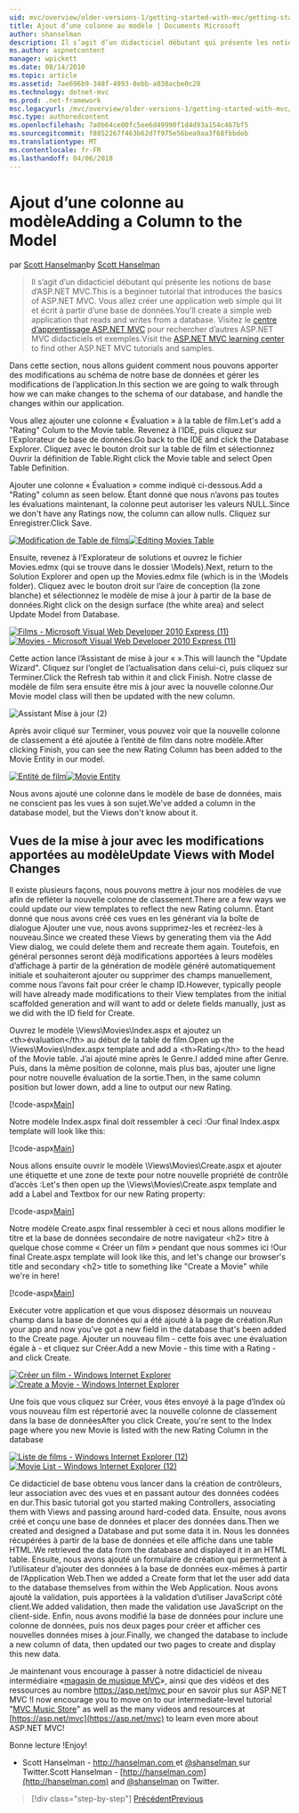```yaml
---
uid: mvc/overview/older-versions-1/getting-started-with-mvc/getting-started-with-mvc-part8
title: Ajout d’une colonne au modèle | Documents Microsoft
author: shanselman
description: Il s’agit d’un didacticiel débutant qui présente les notions de base d’ASP.NET MVC. Créez une application web simple qui lit et écrit à partir d’une base de données.
ms.author: aspnetcontent
manager: wpickett
ms.date: 08/14/2010
ms.topic: article
ms.assetid: 7ae696b9-348f-4993-8ebb-a838acbe0c28
ms.technology: dotnet-mvc
ms.prod: .net-framework
msc.legacyurl: /mvc/overview/older-versions-1/getting-started-with-mvc/getting-started-with-mvc-part8
msc.type: authoredcontent
ms.openlocfilehash: 7a0b64ce00fc5ee6d49990f1d4d93a154c467bf5
ms.sourcegitcommit: f8852267f463b62d7f975e56bea9aa3f68fbbdeb
ms.translationtype: MT
ms.contentlocale: fr-FR
ms.lasthandoff: 04/06/2018
---
```

<a name="adding-a-column-to-the-model"></a><span data-ttu-id="c4b70-104">Ajout d’une colonne au modèle</span><span class="sxs-lookup"><span data-stu-id="c4b70-104">Adding a Column to the Model</span></span>
====================
<span data-ttu-id="c4b70-105">par [Scott Hanselman](https://github.com/shanselman)</span><span class="sxs-lookup"><span data-stu-id="c4b70-105">by [Scott Hanselman](https://github.com/shanselman)</span></span>

> <span data-ttu-id="c4b70-106">Il s’agit d’un didacticiel débutant qui présente les notions de base d’ASP.NET MVC.</span><span class="sxs-lookup"><span data-stu-id="c4b70-106">This is a beginner tutorial that introduces the basics of ASP.NET MVC.</span></span> <span data-ttu-id="c4b70-107">Vous allez créer une application web simple qui lit et écrit à partir d’une base de données.</span><span class="sxs-lookup"><span data-stu-id="c4b70-107">You'll create a simple web application that reads and writes from a database.</span></span> <span data-ttu-id="c4b70-108">Visitez le [centre d’apprentissage ASP.NET MVC](../../../index.md) pour rechercher d’autres ASP.NET MVC didacticiels et exemples.</span><span class="sxs-lookup"><span data-stu-id="c4b70-108">Visit the [ASP.NET MVC learning center](../../../index.md) to find other ASP.NET MVC tutorials and samples.</span></span>


<span data-ttu-id="c4b70-109">Dans cette section, nous allons guident comment nous pouvons apporter des modifications au schéma de notre base de données et gérer les modifications de l’application.</span><span class="sxs-lookup"><span data-stu-id="c4b70-109">In this section we are going to walk through how we can make changes to the schema of our database, and handle the changes within our application.</span></span>

<span data-ttu-id="c4b70-110">Vous allez ajouter une colonne « Évaluation » à la table de film.</span><span class="sxs-lookup"><span data-stu-id="c4b70-110">Let's add a "Rating" Colum to the Movie table.</span></span> <span data-ttu-id="c4b70-111">Revenez à l’IDE, puis cliquez sur l’Explorateur de base de données.</span><span class="sxs-lookup"><span data-stu-id="c4b70-111">Go back to the IDE and click the Database Explorer.</span></span> <span data-ttu-id="c4b70-112">Cliquez avec le bouton droit sur la table de film et sélectionnez Ouvrir la définition de Table.</span><span class="sxs-lookup"><span data-stu-id="c4b70-112">Right click the Movie table and select Open Table Definition.</span></span>

<span data-ttu-id="c4b70-113">Ajouter une colonne « Évaluation » comme indiqué ci-dessous.</span><span class="sxs-lookup"><span data-stu-id="c4b70-113">Add a "Rating" column as seen below.</span></span> <span data-ttu-id="c4b70-114">Étant donné que nous n’avons pas toutes les évaluations maintenant, la colonne peut autoriser les valeurs NULL.</span><span class="sxs-lookup"><span data-stu-id="c4b70-114">Since we don't have any Ratings now, the column can allow nulls.</span></span> <span data-ttu-id="c4b70-115">Cliquez sur Enregistrer.</span><span class="sxs-lookup"><span data-stu-id="c4b70-115">Click Save.</span></span>

<span data-ttu-id="c4b70-116">[![Modification de Table de films](getting-started-with-mvc-part8/_static/image2.png)](getting-started-with-mvc-part8/_static/image1.png)</span><span class="sxs-lookup"><span data-stu-id="c4b70-116">[![Editing Movies Table](getting-started-with-mvc-part8/_static/image2.png)](getting-started-with-mvc-part8/_static/image1.png)</span></span>

<span data-ttu-id="c4b70-117">Ensuite, revenez à l’Explorateur de solutions et ouvrez le fichier Movies.edmx (qui se trouve dans le dossier \Models).</span><span class="sxs-lookup"><span data-stu-id="c4b70-117">Next, return to the Solution Explorer and open up the Movies.edmx file (which is in the \Models folder).</span></span> <span data-ttu-id="c4b70-118">Cliquez avec le bouton droit sur l’aire de conception (la zone blanche) et sélectionnez le modèle de mise à jour à partir de la base de données.</span><span class="sxs-lookup"><span data-stu-id="c4b70-118">Right click on the design surface (the white area) and select Update Model from Database.</span></span>

<span data-ttu-id="c4b70-119">[![Films - Microsoft Visual Web Developer 2010 Express (11)](getting-started-with-mvc-part8/_static/image4.png)](getting-started-with-mvc-part8/_static/image3.png)</span><span class="sxs-lookup"><span data-stu-id="c4b70-119">[![Movies - Microsoft Visual Web Developer 2010 Express (11)](getting-started-with-mvc-part8/_static/image4.png)](getting-started-with-mvc-part8/_static/image3.png)</span></span>

<span data-ttu-id="c4b70-120">Cette action lance l’Assistant de mise à jour « ».</span><span class="sxs-lookup"><span data-stu-id="c4b70-120">This will launch the "Update Wizard".</span></span> <span data-ttu-id="c4b70-121">Cliquez sur l’onglet de l’actualisation dans celui-ci, puis cliquez sur Terminer.</span><span class="sxs-lookup"><span data-stu-id="c4b70-121">Click the Refresh tab within it and click Finish.</span></span> <span data-ttu-id="c4b70-122">Notre classe de modèle de film sera ensuite être mis à jour avec la nouvelle colonne.</span><span class="sxs-lookup"><span data-stu-id="c4b70-122">Our Movie model class will then be updated with the new column.</span></span>

![Assistant Mise à jour (2)](getting-started-with-mvc-part8/_static/image5.png)

<span data-ttu-id="c4b70-124">Après avoir cliqué sur Terminer, vous pouvez voir que la nouvelle colonne de classement a été ajoutée à l’entité de film dans notre modèle.</span><span class="sxs-lookup"><span data-stu-id="c4b70-124">After clicking Finish, you can see the new Rating Column has been added to the Movie Entity in our model.</span></span>

<span data-ttu-id="c4b70-125">[![Entité de film](getting-started-with-mvc-part8/_static/image7.png)](getting-started-with-mvc-part8/_static/image6.png)</span><span class="sxs-lookup"><span data-stu-id="c4b70-125">[![Movie Entity](getting-started-with-mvc-part8/_static/image7.png)](getting-started-with-mvc-part8/_static/image6.png)</span></span>

<span data-ttu-id="c4b70-126">Nous avons ajouté une colonne dans le modèle de base de données, mais ne conscient pas les vues à son sujet.</span><span class="sxs-lookup"><span data-stu-id="c4b70-126">We've added a column in the database model, but the Views don't know about it.</span></span>

## <a name="update-views-with-model-changes"></a><span data-ttu-id="c4b70-127">Vues de la mise à jour avec les modifications apportées au modèle</span><span class="sxs-lookup"><span data-stu-id="c4b70-127">Update Views with Model Changes</span></span>

<span data-ttu-id="c4b70-128">Il existe plusieurs façons, nous pouvons mettre à jour nos modèles de vue afin de refléter la nouvelle colonne de classement.</span><span class="sxs-lookup"><span data-stu-id="c4b70-128">There are a few ways we could update our view templates to reflect the new Rating column.</span></span> <span data-ttu-id="c4b70-129">Étant donné que nous avons créé ces vues en les générant via la boîte de dialogue Ajouter une vue, nous avons supprimez-les et recréez-les à nouveau.</span><span class="sxs-lookup"><span data-stu-id="c4b70-129">Since we created these Views by generating them via the Add View dialog, we could delete them and recreate them again.</span></span> <span data-ttu-id="c4b70-130">Toutefois, en général personnes seront déjà modifications apportées à leurs modèles d’affichage à partir de la génération de modèle généré automatiquement initiale et souhaiteront ajouter ou supprimer des champs manuellement, comme nous l’avons fait pour créer le champ ID.</span><span class="sxs-lookup"><span data-stu-id="c4b70-130">However, typically people will have already made modifications to their View templates from the initial scaffolded generation and will want to add or delete fields manually, just as we did with the ID field for Create.</span></span>

<span data-ttu-id="c4b70-131">Ouvrez le modèle \Views\Movies\Index.aspx et ajoutez un &lt;th&gt;évaluation&lt;/th&gt; au début de la table de film.</span><span class="sxs-lookup"><span data-stu-id="c4b70-131">Open up the \Views\Movies\Index.aspx template and add a &lt;th&gt;Rating&lt;/th&gt; to the head of the Movie table.</span></span> <span data-ttu-id="c4b70-132">J’ai ajouté mine après le Genre.</span><span class="sxs-lookup"><span data-stu-id="c4b70-132">I added mine after Genre.</span></span> <span data-ttu-id="c4b70-133">Puis, dans la même position de colonne, mais plus bas, ajouter une ligne pour notre nouvelle évaluation de la sortie.</span><span class="sxs-lookup"><span data-stu-id="c4b70-133">Then, in the same column position but lower down, add a line to output our new Rating.</span></span>

[!code-aspx[Main](getting-started-with-mvc-part8/samples/sample1.aspx)]

<span data-ttu-id="c4b70-134">Notre modèle Index.aspx final doit ressembler à ceci :</span><span class="sxs-lookup"><span data-stu-id="c4b70-134">Our final Index.aspx template will look like this:</span></span>

[!code-aspx[Main](getting-started-with-mvc-part8/samples/sample2.aspx)]

<span data-ttu-id="c4b70-135">Nous allons ensuite ouvrir le modèle \Views\Movies\Create.aspx et ajouter une étiquette et une zone de texte pour notre nouvelle propriété de contrôle d’accès :</span><span class="sxs-lookup"><span data-stu-id="c4b70-135">Let's then open up the \Views\Movies\Create.aspx template and add a Label and Textbox for our new Rating property:</span></span>

[!code-aspx[Main](getting-started-with-mvc-part8/samples/sample3.aspx)]

<span data-ttu-id="c4b70-136">Notre modèle Create.aspx final ressembler à ceci et nous allons modifier le titre et la base de données secondaire de notre navigateur &lt;h2&gt; titre à quelque chose comme « Créer un film » pendant que nous sommes ici !</span><span class="sxs-lookup"><span data-stu-id="c4b70-136">Our final Create.aspx template will look like this, and let's change our browser's title and secondary &lt;h2&gt; title to something like "Create a Movie" while we're in here!</span></span>

[!code-aspx[Main](getting-started-with-mvc-part8/samples/sample4.aspx)]

<span data-ttu-id="c4b70-137">Exécuter votre application et que vous disposez désormais un nouveau champ dans la base de données qui a été ajouté à la page de création.</span><span class="sxs-lookup"><span data-stu-id="c4b70-137">Run your app and now you've got a new field in the database that's been added to the Create page.</span></span> <span data-ttu-id="c4b70-138">Ajouter un nouveau film - cette fois avec une évaluation égale à - et cliquez sur Créer.</span><span class="sxs-lookup"><span data-stu-id="c4b70-138">Add a new Movie - this time with a Rating - and click Create.</span></span>

<span data-ttu-id="c4b70-139">[![Créer un film - Windows Internet Explorer](getting-started-with-mvc-part8/_static/image9.png)](getting-started-with-mvc-part8/_static/image8.png)</span><span class="sxs-lookup"><span data-stu-id="c4b70-139">[![Create a Movie - Windows Internet Explorer](getting-started-with-mvc-part8/_static/image9.png)](getting-started-with-mvc-part8/_static/image8.png)</span></span>

<span data-ttu-id="c4b70-140">Une fois que vous cliquez sur Créer, vous êtes envoyé à la page d’Index où vous nouveau film est répertorié avec la nouvelle colonne de classement dans la base de données</span><span class="sxs-lookup"><span data-stu-id="c4b70-140">After you click Create, you're sent to the Index page where you new Movie is listed with the new Rating Column in the database</span></span>

<span data-ttu-id="c4b70-141">[![Liste de films - Windows Internet Explorer (12)](getting-started-with-mvc-part8/_static/image11.png)](getting-started-with-mvc-part8/_static/image10.png)</span><span class="sxs-lookup"><span data-stu-id="c4b70-141">[![Movie List - Windows Internet Explorer (12)](getting-started-with-mvc-part8/_static/image11.png)](getting-started-with-mvc-part8/_static/image10.png)</span></span>

<span data-ttu-id="c4b70-142">Ce didacticiel de base obtenu vous lancer dans la création de contrôleurs, leur association avec des vues et en passant autour des données codées en dur.</span><span class="sxs-lookup"><span data-stu-id="c4b70-142">This basic tutorial got you started making Controllers, associating them with Views and passing around hard-coded data.</span></span> <span data-ttu-id="c4b70-143">Ensuite, nous avons créé et conçu une base de données et placer des données dans.</span><span class="sxs-lookup"><span data-stu-id="c4b70-143">Then we created and designed a Database and put some data it in.</span></span> <span data-ttu-id="c4b70-144">Nous les données récupérées à partir de la base de données et elle affiche dans une table HTML.</span><span class="sxs-lookup"><span data-stu-id="c4b70-144">We retrieved the data from the database and displayed it in an HTML table.</span></span> <span data-ttu-id="c4b70-145">Ensuite, nous avons ajouté un formulaire de création qui permettent à l’utilisateur d’ajouter des données à la base de données eux-mêmes à partir de l’Application Web.</span><span class="sxs-lookup"><span data-stu-id="c4b70-145">Then we added a Create form that let the user add data to the database themselves from within the Web Application.</span></span> <span data-ttu-id="c4b70-146">Nous avons ajouté la validation, puis apportées à la validation d’utiliser JavaScript côté client.</span><span class="sxs-lookup"><span data-stu-id="c4b70-146">We added validation, then made the validation use JavaScript on the client-side.</span></span> <span data-ttu-id="c4b70-147">Enfin, nous avons modifié la base de données pour inclure une colonne de données, puis nos deux pages pour créer et afficher ces nouvelles données mises à jour.</span><span class="sxs-lookup"><span data-stu-id="c4b70-147">Finally, we changed the database to include a new column of data, then updated our two pages to create and display this new data.</span></span>

<span data-ttu-id="c4b70-148">Je maintenant vous encourage à passer à notre didacticiel de niveau intermédiaire «[magasin de musique MVC](../../older-versions/mvc-music-store/mvc-music-store-part-1.md)», ainsi que des vidéos et des ressources au nombre [ https://asp.net/mvc ](https://asp.net/mvc) pour en savoir plus sur ASP.NET MVC !</span><span class="sxs-lookup"><span data-stu-id="c4b70-148">I now encourage you to move on to our intermediate-level tutorial "[MVC Music Store](../../older-versions/mvc-music-store/mvc-music-store-part-1.md)" as well as the many videos and resources at [https://asp.net/mvc](https://asp.net/mvc) to learn even more about ASP.NET MVC!</span></span>

<span data-ttu-id="c4b70-149">Bonne lecture !</span><span class="sxs-lookup"><span data-stu-id="c4b70-149">Enjoy!</span></span>

- <span data-ttu-id="c4b70-150">Scott Hanselman - [ http://hanselman.com ](http://hanselman.com) et [ @shanselman ](http://twitter.com/shanselman) sur Twitter.</span><span class="sxs-lookup"><span data-stu-id="c4b70-150">Scott Hanselman - [http://hanselman.com](http://hanselman.com) and [@shanselman](http://twitter.com/shanselman) on Twitter.</span></span>

> [!div class="step-by-step"]
> [<span data-ttu-id="c4b70-151">Précédent</span><span class="sxs-lookup"><span data-stu-id="c4b70-151">Previous</span></span>](getting-started-with-mvc-part7.md)
